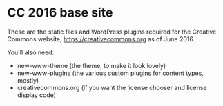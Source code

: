# CC 2016 base site

These are the static files and WordPress plugins required for the Creative Commons website, https://creativecommons.org as of June 2016.

You'll also need:

- new-www-theme (the theme, to make it look lovely)
- new-www-plugins (the various custom plugins for content types, mostly)
- creativecommons.org (if you want the license chooser and license display code)


